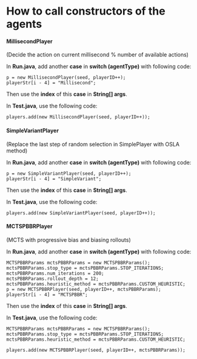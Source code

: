 # How to **call** constructors of the agents
#### MillisecondPlayer 

(Decide the action on current millisecond % number of available actions)

In **Run.java**, add another **case** in **switch (agentType)** with following code:

```
p = new MillisecondPlayer(seed, playerID++);
playerStr[i - 4] = "Millisecond";
```

Then use the **index** of this **case** in **String[] args**.

In **Test.java**, use the following code:

```
players.add(new MillisecondPlayer(seed, playerID++));
```



#### SimpleVariantPlayer

(Replace the last step of random selection in SimplePlayer with OSLA method)

In **Run.java**, add another **case** in **switch (agentType)** with following code:

```
p = new SimpleVariantPlayer(seed, playerID++);
playerStr[i - 4] = "SimpleVariant";
```

Then use the **index** of this **case** in **String[] args**.

In **Test.java**, use the following code:

```
players.add(new SimpleVariantPlayer(seed, playerID++));
```



#### MCTSPBBRPlayer

(MCTS with progressive bias and biasing rollouts)

In **Run.java**, add another **case** in **switch (agentType)** with following code:

```
MCTSPBBRParams mctsPBBRParams = new MCTSPBBRParams();
mctsPBBRParams.stop_type = mctsPBBRParams.STOP_ITERATIONS;
mctsPBBRParams.num_iterations = 200;
mctsPBBRParams.rollout_depth = 12;
mctsPBBRParams.heuristic_method = mctsPBBRParams.CUSTOM_HEURISTIC;
p = new MCTSPBBRPlayer(seed, playerID++, mctsPBBRParams);
playerStr[i - 4] = "MCTSPBBR";
```

Then use the **index** of this **case** in **String[] args**.

In **Test.java**, use the following code:

```
MCTSPBBRParams mctsPBBRParams = new MCTSPBBRParams();
mctsPBBRParams.stop_type = mctsPBBRParams.STOP_ITERATIONS;
mctsPBBRParams.heuristic_method = mctsPBBRParams.CUSTOM_HEURISTIC;

players.add(new MCTSPBBRPlayer(seed, playerID++, mctsPBBRParams));
```
